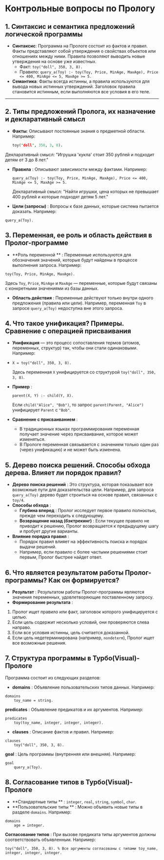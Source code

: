 # Контрольные вопросы по Прологу

## 1. Синтаксис и семантика предложений логической программы

- **Синтаксис**: Программа на Прологе состоит из фактов и правил. Факты представляют собой утверждения о свойствах объектов или отношениях между ними. Правила позволяют выводить новые утверждения на основе уже известных.
  - Факт: `toy("doll", 350, 3, 8).`
  - Правило: `query_a(Toy) :- toy(Toy, Price, MinAge, MaxAge), Price <= 400, MinAge <= 5, MaxAge >= 5.`
- **Семантика**: Факты всегда истинны, а правила используются для вывода новых истинных утверждений. Заголовок правила становится истинным, если выполняются все условия в его теле.

---

## 2. Типы предложений Пролога, их назначение и декларативный смысл

- **Факты**: Описывают постоянные знания о предметной области. Например:
  ```prolog
  toy("doll", 350, 3, 8).
  ```

Декларативный смысл: "Игрушка 'кукла' стоит 350 рублей и подходит детям от 3 до 8 лет."

* **Правила** : Описывают зависимости между фактами. Например:

  ```
  query_a(Toy) :- toy(Toy, Price, MinAge, MaxAge), Price <= 400, MinAge <= 5, MaxAge >= 5.
  ```

  Декларативный смысл: "Найти игрушки, цена которых не превышает 400 рублей и которые подходят детям 5 лет."
* **Цели (запросы)** : Вопросы к базе данных, которые система пытается доказать. Например:

```
query_a(Toy).
```

## 3. Переменная, ее роль и область действия в Пролог-программе

* **Роль переменной ** : Переменные используются для обозначения значений, которые будут найдены в процессе выполнения запроса. Например:

```
toy(Toy, Price, MinAge, MaxAge).
```

Здесь `Toy`, `Price`, `MinAge` и `MaxAge` — переменные, которые будут связаны с конкретными значениями из базы данных.

* **Область действия** : Переменные действуют только внутри одного предложения (правила или цели). Например, переменная `Toy` в запросе `query_a(Toy)` недоступна вне этого запроса.

## 4. Что такое унификация? Примеры. Сравнение с операцией присваивания

* **Унификация** — это процесс сопоставления термов (атомов, переменных, структур) так, чтобы они стали одинаковыми. Например:
* ```
  X = toy("doll", 350, 3, 8).
  ```

  Здесь переменная `X` унифицируется со структурой `toy("doll", 350, 3, 8)`.
* **Пример** :

  ```
  parent(X, Y) :- child(Y, X).
  ```

  Если `child("Alice", "Bob")`, то запрос `parent(Parent, "Alice")` унифицирует `Parent` с `"Bob"`.
* **Сравнение с присваиванием** :

  * В традиционных языках программирования переменная получает значение через присваивание, которое может изменяться.
  * В Прологе переменная связывается с значением только один раз (через унификацию) и не может быть изменена.

## 5. Дерево поиска решений. Способы обхода дерева. Влияет ли порядок правил?

* **Дерево поиска решений** : Это структура, которая показывает все возможные пути для доказательства цели. Например, для запроса `query_a(Toy)` дерево будет строиться на основе правил, связанных с `toy/4`.
* **Способы обхода** :
  * **Глубина вперед** : Пролог исследует первое правило полностью, прежде чем переходить к следующему.
  * **Возвращение назад (бэктрекинг)** : Если текущее правило не приводит к решению, Пролог возвращается к предыдущему шагу и пробует другие варианты.
* **Влияние порядка правил** :
  * Порядок правил влияет на эффективность поиска и порядок выдачи решений.
  * Например, если правило с более частыми решениями стоит первым, Пролог быстрее найдет ответ.

## 6. Что является результатом работы Пролог-программы? Как он формируется?

* **Результат** : Результатом работы Пролог-программы являются значения переменных, удовлетворяющие поставленному запросу.
* **Формирование результата** :

1. Пролог ищет правило или факт, заголовок которого унифицируется с целью.
2. Если цель содержит несколько условий, они проверяются слева направо.
3. Если все условия истинны, цель считается доказанной.
4. Если цель недетерминирована (например, `nondeterm`), Пролог ищет все возможные решения.

## 7. Структура программы в Турбо(Visual)-Прологе

Программа состоит из следующих разделов:

* **domains** : Объявление пользовательских типов данных. Например:

```
domains
    toy_name = string.
```

**predicates** : Объявление предикатов и их аргументов. Например:

```
predicates
    toy(toy_name, integer, integer, integer).
```

* **clauses** : Описание фактов и правил. Например:

```
clauses
    toy("doll", 350, 3, 8).
```

**goal** : Цель программы (внутренняя или внешняя). Например:

```
goal
    query_a(Toy).
```


## 8. Согласование типов в Турбо(Visual)-Прологе

* **Стандартные типы ** : `integer`, `real`, `string`, `symbol`, `char`.
* **Пользовательские типы ** : Можно объявить новые типы в разделе `domains`. Например:

```
domains
    age = integer.
```

**Согласование типов** : При вызове предиката типы аргументов должны соответствовать объявленным. Например:

```
toy("doll", 350, 3, 8). % Все аргументы согласованы с типами toy_name, integer, integer, integer.
```
